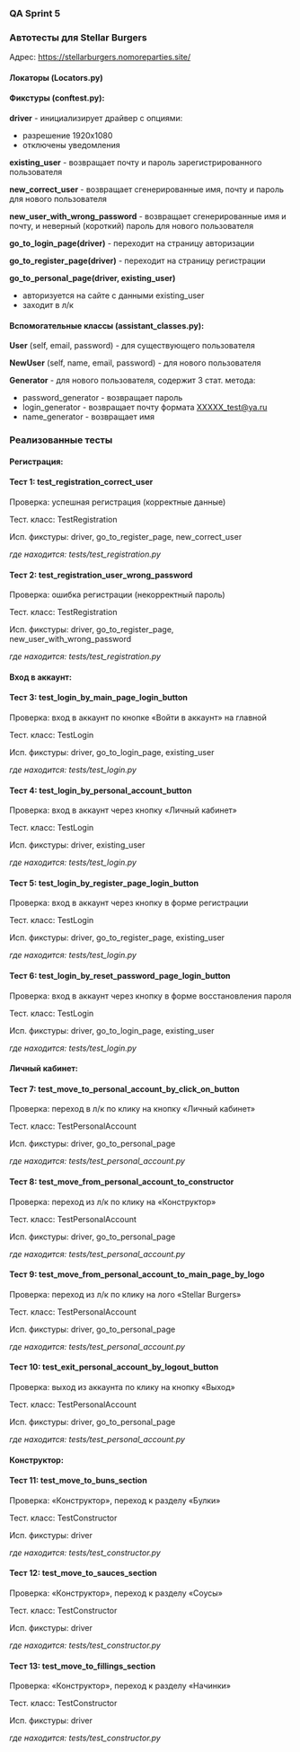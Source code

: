 ### QA Sprint 5

### Автотесты для Stellar Burgers 
Адрес: https://stellarburgers.nomoreparties.site/

#### Локаторы (Locators.py)

#### Фикстуры (conftest.py):

**driver** - инициализирует драйвер с опциями:

- разрешение 1920х1080
- отключены уведомления

**existing_user** - возвращает почту и пароль зарегистрированного пользователя

**new_correct_user** - возвращает сгенерированные имя, почту и пароль для нового пользователя

**new_user_with_wrong_password** - возвращает сгенерированные имя и почту, и неверный (короткий) пароль для нового пользователя

**go_to_login_page(driver)** - переходит на страницу авторизации

**go_to_register_page(driver)** - переходит на страницу регистрации

**go_to_personal_page(driver, existing_user)** 
- авторизуется на сайте с данными existing_user 
- заходит в л/к 

#### Вспомогательные классы (assistant_classes.py):
**User** (self, email, password) - для существующего пользователя

**NewUser** (self, name, email, password) - для нового пользователя

**Generator** - для нового пользователя, содержит 3 стат. метода:

- password_generator - возвращает пароль
- login_generator - возвращает почту формата XXXXX_test@ya.ru
- name_generator - возвращает имя

### Реализованные тесты

#### Регистрация:

#### Тест 1: test_registration_correct_user
Проверка: успешная регистрация (корректные данные)

Тест. класс: TestRegistration

Исп. фикстуры: driver, go_to_register_page, new_correct_user

*где находится: tests/test_registration.py*
#### Тест 2: test_registration_user_wrong_password
Проверка: ошибка регистрации (некорректный пароль)

Тест. класс: TestRegistration

Исп. фикстуры: driver, go_to_register_page, new_user_with_wrong_password

*где находится: tests/test_registration.py*

#### Вход в аккаунт:
#### Тест 3: test_login_by_main_page_login_button
Проверка: вход в аккаунт по кнопке «Войти в аккаунт» на главной

Тест. класс: TestLogin

Исп. фикстуры: driver, go_to_login_page, existing_user

*где находится: tests/test_login.py*
#### Тест 4: test_login_by_personal_account_button
Проверка: вход в аккаунт через кнопку «Личный кабинет»

Тест. класс: TestLogin

Исп. фикстуры: driver, existing_user

*где находится: tests/test_login.py*
#### Тест 5: test_login_by_register_page_login_button
Проверка: вход в аккаунт через кнопку в форме регистрации

Тест. класс: TestLogin

Исп. фикстуры: driver, go_to_register_page, existing_user

*где находится: tests/test_login.py*
#### Тест 6: test_login_by_reset_password_page_login_button
Проверка: вход в аккаунт через кнопку в форме восстановления пароля

Тест. класс: TestLogin

Исп. фикстуры: driver, go_to_login_page, existing_user

*где находится: tests/test_login.py*

#### Личный кабинет:
#### Тест 7: test_move_to_personal_account_by_click_on_button

Проверка: переход в л/к по клику на кнопку «Личный кабинет»

Тест. класс: TestPersonalAccount

Исп. фикстуры: driver, go_to_personal_page 

*где находится: tests/test_personal_account.py* 
#### Тест 8: test_move_from_personal_account_to_constructor
Проверка: переход из л/к по клику на «Конструктор»

Тест. класс: TestPersonalAccount

Исп. фикстуры: driver, go_to_personal_page

*где находится: tests/test_personal_account.py*
#### Тест 9: test_move_from_personal_account_to_main_page_by_logo
Проверка: переход из л/к по клику на лого «Stellar Burgers» 

Тест. класс: TestPersonalAccount

Исп. фикстуры: driver, go_to_personal_page

*где находится: tests/test_personal_account.py*
#### Тест 10: test_exit_personal_account_by_logout_button
Проверка: выход из аккаунта по клику на кнопку «Выход»

Тест. класс: TestPersonalAccount

Исп. фикстуры: driver, go_to_personal_page

*где находится: tests/test_personal_account.py*

#### Конструктор:
#### Тест 11: test_move_to_buns_section
Проверка: «Конструктор», переход к разделу «Булки»

Тест. класс: TestConstructor

Исп. фикстуры: driver

*где находится: tests/test_constructor.py*
#### Тест 12: test_move_to_sauces_section
Проверка: «Конструктор», переход к разделу «Соусы»

Тест. класс: TestConstructor

Исп. фикстуры: driver

*где находится: tests/test_constructor.py*
#### Тест 13: test_move_to_fillings_section
Проверка: «Конструктор», переход к разделу «Начинки»

Тест. класс: TestConstructor

Исп. фикстуры: driver

*где находится: tests/test_constructor.py*

